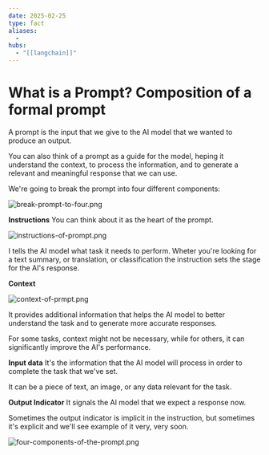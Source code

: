 ```yaml
---
date: 2025-02-25
type: fact
aliases:
  -
hubs:
  - "[[langchain]]"
---
```


# What is a Prompt? Composition of a formal prompt

 A prompt is the input that we give to the AI model that we wanted to produce an output.

 You can also think of a prompt as a guide for the model, heping it understand the context, to process the information, and to generate a relevant and meaningful response that we can use.

 We're going to break the prompt into four different components:

![break-prompt-to-four.png](../assets/imgs/break-prompt-to-four.png)

**Instructions**
You can think about it as the heart of the prompt.

![instructions-of-prompt.png](../assets/imgs/instructions-of-prompt.png)

I tells the AI model what task it needs to perform. Wheter you're looking for a text summary, or translation, or classification the instruction sets the stage for the AI's response.


**Context**

![context-of-prmpt.png](../assets/imgs/context-of-prmpt.png)

It provides additional information that helps the AI model to better understand the task and to generate more accurate responses.

For some tasks, context might not be necessary, while for others, it can significantly improve the AI's performance.


**Input data**
It's the information that the AI model will process in order to complete the task that we've set.

It can be a piece of text, an image, or any data relevant for the task.


**Output Indicator**
It signals the AI model that we expect a response now.

Sometimes the output indicator is implicit in the instruction, but sometimes it's explicit and we'll see example of it very, very soon.



![four-components-of-the-prompt.png](../assets/imgs/four-components-of-the-prompt.png)

